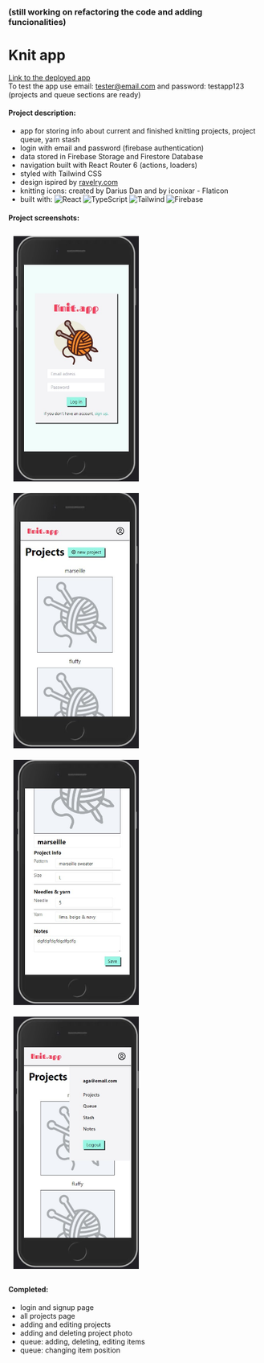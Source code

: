 ### (still working on refactoring the code and adding funcionalities)

# Knit app

[Link to the deployed app](https://knit-app.netlify.app/) <br>
To test the app use email: tester@email.com and password: testapp123 <br>
(projects and queue sections are ready)

#### Project description:
- app for storing info about current and finished knitting projects, project queue, yarn stash
- login with email and password (firebase authentication)
- data stored in Firebase Storage and Firestore Database
- navigation built with React Router 6 (actions, loaders)
- styled with Tailwind CSS
- design ispired by [ravelry.com](https://www.ravelry.com/)
- knitting icons: created by Darius Dan and by iconixar - Flaticon
- built with: 
![React](https://img.shields.io/badge/react-%2320232a.svg?style=for-the-badge&logo=react&logoColor=%2361DAFB)
![TypeScript](https://img.shields.io/badge/TypeScript-007ACC?style=for-the-badge&logo=typescript&logoColor=white)
![Tailwind](https://img.shields.io/badge/Tailwind_CSS-38B2AC?style=for-the-badge&logo=tailwind-css&logoColor=white)
![Firebase](https://img.shields.io/badge/firebase-ffca28?style=for-the-badge&logo=firebase&logoColor=black)

#### Project screenshots:

<img src='./public/Screenshot1.jpg' alt="app screenshot" title="app screenshot" style='width: 250px; margin: 10px;'> 
<img src='./public/Screenshot2.jpg' alt="app screenshot" title="app screenshot" style='width: 250px; margin: 10px;'> 
<img src='./public/Screenshot3.jpg' alt="app screenshot" title="app screenshot" style='width: 250px; margin: 10px;'> 
<img src='./public/Screenshot4.jpg' alt="app screenshot" title="app screenshot" style='width: 250px; margin: 10px;'> 


#### Completed:
- login and signup page
- all projects page
- adding and editing projects
- adding and deleting project photo
- queue: adding, deleting, editing items
- queue: changing item position
